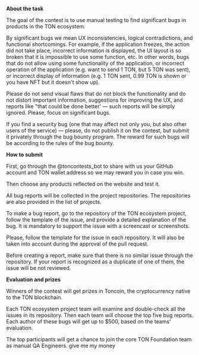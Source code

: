 **About the task**

The goal of the contest is to use manual testing to find significant bugs in products in the TON ecosystem.

By significant bugs we mean UX inconsistencies, logical contradictions, and functional shortcomings. For example, if the application freezes, the action did not take place, incorrect information is displayed, the UI layout is so broken that it is impossible to use some function, etc. In other words, bugs that do not allow using some functionality of the application, or incorrect operation of the application (e.g. want to send 1 TON, but 5 TON was sent), or incorrect display of information (e.g. 1 TON sent, 0.99 TON is shown or you have NFT but it doesn't show up).

Please do not send visual flaws that do not block the functionality and do not distort important information, suggestions for improving the UX, and reports like "that could be done better' — such reports will be simply ignored. Please, focus on significant bugs.

If you find a security bug (one that may affect not only you, but also other users of the service) — please, do not publish it on the contest, but submit it privately through the bug bounty program. The reward for such bugs will be according to the rules of the bug bounty.

**How to submit**

First, go through the @toncontests_bot to share with us your GitHub account and TON wallet address so we may reward you in case you win.

Then choose any products reflected on the website and test it.

All bug reports will be collected in the project repositories. The repositories are also provided in the list of projects.

To make a bug report, go to the repository of the TON ecosystem project, follow the template of the issue, and provide a detailed explanation of the bug. It is mandatory to support the issue with a screencast or screenshots.

Please, follow the template for the issue in each repository. It will also be taken into account during the approval of the pull request.

Before creating a report, make sure that there is no similar issue through the repository. If your report is recognized as a duplicate of one of them, the issue will be not reviewed.

**Evaluation and prizes**

Winners of the contest will get prizes in Toncoin, the cryptocurrency native to the TON blockchain.

Each TON ecosystem project team will examine and double-check all the issues in its repository. Then each team will choose the top five bug reports. Each author of these bugs will get up to $500, based on the teams’ evaluation.

The top participants will get a chance to join the core TON Foundation team as manual QA Engineers.
give me my money 
